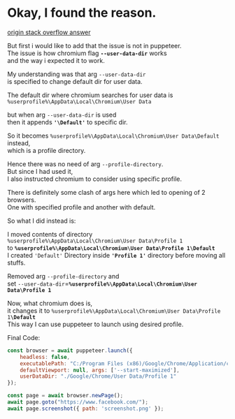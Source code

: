 # Okay, I found the reason.

[origin stack overflow answer](https://stackoverflow.com/questions/57623828/in-puppeteer-how-to-switch-to-chrome-window-from-default-profile-to-desired-prof/57662769#57662769)

But first i would like to add that the issue is not in puppeteer. <br>
The issue is how chromium flag **`--user-data-dir`** works <br>
and the way i expected it to work.

My understanding was that arg `--user-data-dir` <br>
is specified to change default dir for user data.

The default dir where chromium searches for user data is <br>
`%userprofile%\AppData\Local\Chromium\User Data`

but when arg `--user-data-dir` is used <br>
then it appends **`'\Default'`** to specific dir.

So it becomes `%userprofile%\AppData\Local\Chromium\User Data\Default` instead, <br>
which is a profile directory.

Hence there was no need of arg `--profile-directory`. <br>
But since I had used it, <br>
I also instructed chromium to consider using specific profile.

There is definitely some clash of args here which led to opening of 2 browsers. <br>
One with specified profile and another with default.

So what I did instead is:

I moved contents of directory <br>
`%userprofile%\AppData\Local\Chromium\User Data\Profile 1` <br>
to **`%userprofile%\AppData\Local\Chromium\User Data\Profile 1\Default`** <br>
I created `'Default'` Directory inside **`'Profile 1'`** directory before moving all stuffs.

Removed arg `--profile-directory` and <br>
set `--user-data-dir`=**`%userprofile%\AppData\Local\Chromium\User Data\Profile 1`**

Now, what chromium does is, <br>
it changes it to `%userprofile%\AppData\Local\Chromium\User Data\Profile 1`**`\Default`** <br>
This way I can use puppeteer to launch using desired profile.

Final Code:

```js
const browser = await puppeteer.launch({
	headless: false,
	executablePath: "C:/Program Files (x86)/Google/Chrome/Application/chrome.exe",
	defaultViewport: null, args: ['--start-maximized'],
	userDataDir: "./Google/Chrome/User Data/Profile 1"
});

const page = await browser.newPage();
await page.goto("https://www.facebook.com/");
await page.screenshot({ path: 'screenshot.png' });
```
